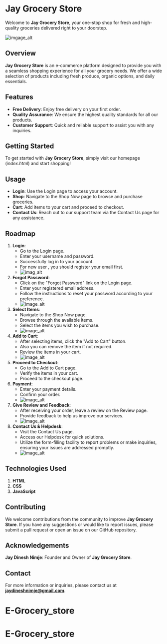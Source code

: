 ﻿# **Jay Grocery Store**

Welcome to **Jay Grocery Store**, your one-stop shop for fresh and high-quality groceries delivered right to your doorstep.

![imgage_alt](https://github.com/Jay00101/Grocery_store/blob/a3a72f690decadfd9959173fb0b542450d2152cc/image1.jpg)

## **Overview**
**Jay Grocery Store** is an e-commerce platform designed to provide you with a seamless shopping experience for all your grocery needs. We offer a wide selection of products including fresh produce, organic options, and daily essentials.

## **Features**
- **Free Delivery**: Enjoy free delivery on your first order.
- **Quality Assurance**: We ensure the highest quality standards for all our products.
- **Customer Support**: Quick and reliable support to assist you with any inquiries.

## **Getting Started**
To get started with **Jay Grocery Store**, simply visit our homepage (_index.html_) and start shopping!

## **Usage**
- **Login**: Use the Login page to access your account.
- **Shop**: Navigate to the Shop Now page to browse and purchase groceries.
- **Cart**: Add items to your cart and proceed to checkout.
- **Contact Us**: Reach out to our support team via the Contact Us page for any assistance.

## **Roadmap**
1. **Login**:
    - Go to the Login page.
    - Enter your username and password.
    - Successfully log in to your account.
    - For  new user , you should register your email first.
    - ![imag_alt](https://github.com/Jay00101/Grocery_store/blob/2a009478516b056082b783053ed44e97bb4d4f3f/image8.jpg)
2.  **Forgot Password**:
    -   Click on the "Forgot Password" link on the Login page.
    -   Enter your registered email address.
    -   Follow the instructions to reset your password according to your preference.
    -   ![image_alt](https://github.com/Jay00101/Grocery_store/blob/f5151f4e91d72bb7cdae593952f2d04fb9c54494/image10.jpg)
3. **Select Items**:
    - Navigate to the Shop Now page.
    - Browse through the available items.
    - Select the items you wish to purchase.
    - ![image_alt](https://github.com/Jay00101/Grocery_store/blob/ce0498a4cff77c6362f0205300aee921ef2d8c54/image3.jpg)
4. **Add to Cart**:
    - After selecting items, click the "Add to Cart" button.
    - Also you can remove the item if not required.
    - Review the items in your cart.
    - ![image_alt](https://github.com/Jay00101/Grocery_store/blob/d61a01d9700bdc78c2060b36ab9b9ffbc6aeba54/image5.jpg)
5. **Proceed to Checkout**:
    - Go to the Add to Cart page.
    - Verify the items in your cart.
    - Proceed to the checkout page.
6. **Payment**:
    - Enter your payment details.
    - Confirm your order.
    - ![image_alt](https://github.com/Jay00101/Grocery_store/blob/e5ac21f69019929d39faba7207b069e25a282d77/image6.jpg)
7. **Give Review and Feedback**:
    - After receiving your order, leave a review on the Review page.
    - Provide feedback to help us improve our services.
    - ![image_alt](https://github.com/Jay00101/Grocery_store/blob/91b57a2b6a1d49ac05b3b58741e2c5a75452504d/image7.jpg)
8.  **Contact Us & Helpdesk**:
    -   Visit the Contact Us page.
    -   Access our Helpdesk for quick solutions.
    -   Utilize the form-filling facility to report problems or make inquiries, ensuring your issues are addressed promptly.
    -   ![image_alt](https://github.com/Jay00101/Grocery_store/blob/26bb1228a1c359191aed213277fcac824c625b96/image11.jpg)
## **Technologies Used**
1. **HTML**
2. **CSS**
3. **JavaScript**

## **Contributing**
We welcome contributions from the community to improve **Jay Grocery Store**. If you have any suggestions or would like to report issues, please submit a pull request or open an issue on our GitHub repository.

## **Acknowledgements**
**Jay Dinesh Nimje**: Founder and Owner of **Jay Grocery Store**.

## **Contact**
For more information or inquiries, please contact us at **jaydineshnimje@gmail.com**.
# E-Grocery_store
# E-Grocery_store
